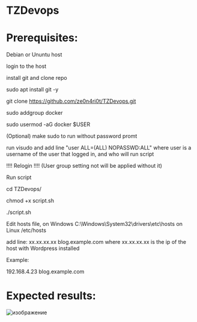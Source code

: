 # TZDevops

# Prerequisites: 
Debian or Ununtu host

login to the host

install git and clone repo

sudo apt install git -y

git clone https://github.com/ze0n4ri0t/TZDevops.git

sudo addgroup docker

sudo usermod -aG docker $USER

(Optional) make sudo to run without password promt

run visudo and add line "user    ALL=(ALL) NOPASSWD:ALL" where user is a username of the user that logged in, and who will run script

!!!! Relogin !!!! (User group setting not will be applied without it)

Run script 

cd TZDevops/

chmod +x script.sh

./script.sh

Edit hosts file, on Windows C:\Windows\System32\drivers\etc\hosts on Linux /etc/hosts

add line: xx.xx.xx.xx blog.example.com where xx.xx.xx.xx is the ip of the host with Wordpress installed

Example:

192.168.4.23	blog.example.com

# Expected results:
![изображение](https://github.com/ze0n4ri0t/TZDevops/assets/24235399/1e5e9856-dde4-4bab-ba5f-1cdbc55ab016)



